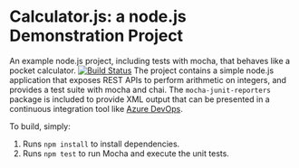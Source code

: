 Calculator.js: a node.js Demonstration Project
==============================================
An example node.js project, including tests with mocha, that behaves like
a pocket calculator.
[![Build Status](https://dev.azure.com/remonyan0168/Integrating%20External%20Source%20Control%20with%20Azure%20Pipelines/_apis/build/status/Integrating%20External%20Source%20Control%20with%20Azure%20Pipelines?branchName=master)](https://dev.azure.com/remonyan0168/Integrating%20External%20Source%20Control%20with%20Azure%20Pipelines/_build/latest?definitionId=25&branchName=master)
The project contains a simple node.js application that exposes REST APIs
to perform arithmetic on integers, and provides a test suite with mocha
and chai.  The `mocha-junit-reporters` package is included to provide XML
output that can be presented in a continuous integration tool like
[Azure DevOps](https://azure.com/devops).

To build, simply:

1. Runs `npm install` to install dependencies.
2. Runs `npm test` to run Mocha and execute the unit tests.

